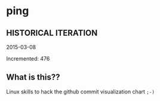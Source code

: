 # ping

## HISTORICAL ITERATION
2015-03-08

Incremented: 476

## What is this?? 
Linux skills to hack the github commit visualization chart `;-)`
